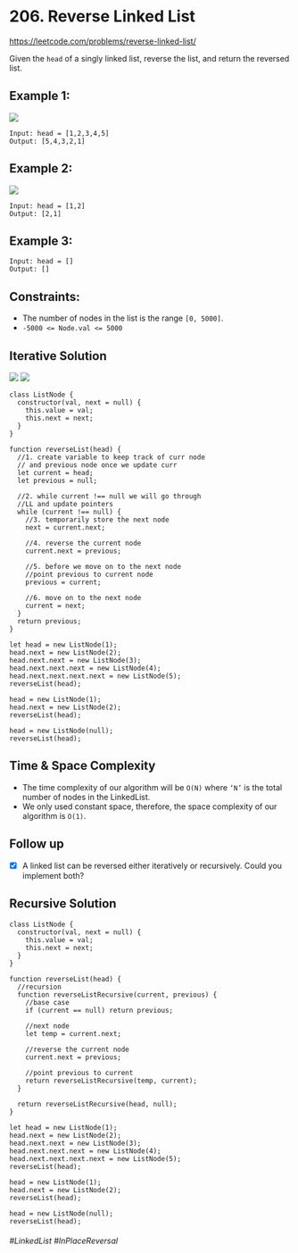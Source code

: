 # 206. Reverse Linked List
https://leetcode.com/problems/reverse-linked-list/

Given the `head` of a singly linked list, reverse the list, and return the reversed list.

## Example 1:
![](https://assets.leetcode.com/uploads/2021/02/19/rev1ex1.jpg)
````
Input: head = [1,2,3,4,5]
Output: [5,4,3,2,1]
````
## Example 2:
![](https://assets.leetcode.com/uploads/2021/02/19/rev1ex2.jpg)
````
Input: head = [1,2]
Output: [2,1]
````
## Example 3:
````
Input: head = []
Output: []
```` 

## Constraints:

- The number of nodes in the list is the range `[0, 5000]`.
- `-5000 <= Node.val <= 5000`

## Iterative Solution
![](https://assets.leetcode.com/users/images/f8d5079c-8f2b-4cb0-9efc-fbb2ad717082_1630999817.3000257.gif)
![](https://assets.leetcode.com/users/images/c692d71d-6fcb-4def-8ac2-42add730bafa_1631076787.314438.png)
````
class ListNode {
  constructor(val, next = null) {
    this.value = val;
    this.next = next;
  }
}

function reverseList(head) {
  //1. create variable to keep track of curr node
  // and previous node once we update curr
  let current = head;
  let previous = null;

  //2. while current !== null we will go through
  //LL and update pointers
  while (current !== null) {
    //3. temporarily store the next node
    next = current.next;

    //4. reverse the current node
    current.next = previous;

    //5. before we move on to the next node
    //point previous to current node
    previous = current;

    //6. move on to the next node
    current = next;
  }
  return previous;
}

let head = new ListNode(1);
head.next = new ListNode(2);
head.next.next = new ListNode(3);
head.next.next.next = new ListNode(4);
head.next.next.next.next = new ListNode(5);
reverseList(head);

head = new ListNode(1);
head.next = new ListNode(2);
reverseList(head);

head = new ListNode(null);
reverseList(head);
````
## Time & Space Complexity
- The time complexity of our algorithm will be `O(N)` where `‘N’` is the total number of nodes in the LinkedList.
- We only used constant space, therefore, the space complexity of our algorithm is `O(1)`.

## Follow up
- [X] A linked list can be reversed either iteratively or recursively. Could you implement both?
## Recursive Solution
````
class ListNode {
  constructor(val, next = null) {
    this.value = val;
    this.next = next;
  }
}

function reverseList(head) {
  //recursion
  function reverseListRecursive(current, previous) {
    //base case
    if (current == null) return previous;

    //next node
    let temp = current.next;

    //reverse the current node
    current.next = previous;

    //point previous to current
    return reverseListRecursive(temp, current);
  }

  return reverseListRecursive(head, null);
}

let head = new ListNode(1);
head.next = new ListNode(2);
head.next.next = new ListNode(3);
head.next.next.next = new ListNode(4);
head.next.next.next.next = new ListNode(5);
reverseList(head);

head = new ListNode(1);
head.next = new ListNode(2);
reverseList(head);

head = new ListNode(null);
reverseList(head);
````

###### #LinkedList #InPlaceReversal
